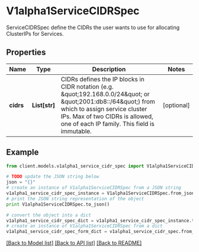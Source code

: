 # V1alpha1ServiceCIDRSpec

ServiceCIDRSpec define the CIDRs the user wants to use for allocating ClusterIPs for Services.

## Properties
Name | Type | Description | Notes
------------ | ------------- | ------------- | -------------
**cidrs** | **List[str]** | CIDRs defines the IP blocks in CIDR notation (e.g. \&quot;192.168.0.0/24\&quot; or \&quot;2001:db8::/64\&quot;) from which to assign service cluster IPs. Max of two CIDRs is allowed, one of each IP family. This field is immutable. | [optional] 

## Example

```python
from client.models.v1alpha1_service_cidr_spec import V1alpha1ServiceCIDRSpec

# TODO update the JSON string below
json = "{}"
# create an instance of V1alpha1ServiceCIDRSpec from a JSON string
v1alpha1_service_cidr_spec_instance = V1alpha1ServiceCIDRSpec.from_json(json)
# print the JSON string representation of the object
print V1alpha1ServiceCIDRSpec.to_json()

# convert the object into a dict
v1alpha1_service_cidr_spec_dict = v1alpha1_service_cidr_spec_instance.to_dict()
# create an instance of V1alpha1ServiceCIDRSpec from a dict
v1alpha1_service_cidr_spec_form_dict = v1alpha1_service_cidr_spec.from_dict(v1alpha1_service_cidr_spec_dict)
```
[[Back to Model list]](../README.md#documentation-for-models) [[Back to API list]](../README.md#documentation-for-api-endpoints) [[Back to README]](../README.md)


